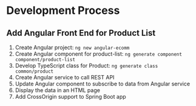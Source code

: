Development Process
===================

Add Angular Front End for Product List 
--------------------------------------
1. Create Angular project: `ng new angular-ecomm`
2. Create Angular component for product-list: `ng generate component component/product-list`
3. Develop TypeScript class for Product: `ng generate class common/product`
4. Create Angular service to call REST API
5. Update Angular component to subscribe to data from Angular service
6. Display the data in an HTML page
7. Add CrossOrigin support to Spring Boot app

